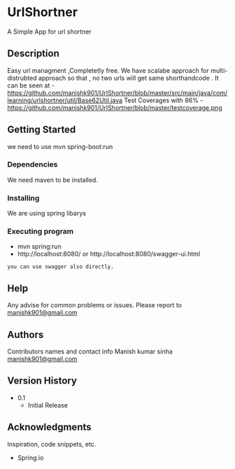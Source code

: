 # UrlShortner

A Simple App for url shortner

## Description

Easy  url managment ,Completetly free.
We have scalabe approach for multi-distrubted approach so that , no two urls will get same shorthandcode .
It can be seen at -https://github.com/manishk901/UrlShortner/blob/master/src/main/java/com/learning/urlshortner/util/Base62Util.java
Test Coverages with 86% -https://github.com/manishk901/UrlShortner/blob/master/testcoverage.png

## Getting Started

we need to use mvn spring-boot:run

### Dependencies

We need maven to be installed.

### Installing

We are using spring libarys

### Executing program

* mvn spring:run
* http://localhost:8080/ or http://localhost:8080/swagger-ui.html
```
you can use swagger also directly.
```

## Help

Any advise for common problems or issues. Please report to manishk901@gmail.com


## Authors

Contributors names and contact info
Manish kumar sinha
manishk901@gmail.com


## Version History


* 0.1
    * Initial Release



## Acknowledgments

Inspiration, code snippets, etc.
* Spring.io

